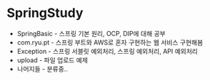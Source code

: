SpringStudy
=======
* SpringBasic - 스프링 기본 원리, OCP, DIP에 대해 공부
* com.ryu.pt - 스프링 부트와 AWS로 혼자 구현하는 웹 서비스 구현해봄  
* Exception - 스프링 서블릿 예외처리, 스프링 예외처리, API 예외처리 
* upload - 파일 업로드 예제
* 나머지들 - 분류중..

